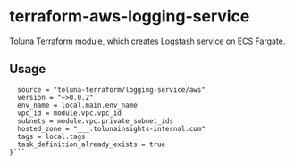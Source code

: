 # terraform-aws-logging-service
Toluna [Terraform module](https://registry.terraform.io/modules/toluna-terraform/logging-service/aws/latest), which creates Logstash service on ECS Fargate.

## Usage
```module "logging_service"{
  source = "toluna-terraform/logging-service/aws"
  version = "~>0.0.2"
  env_name = local.main.env_name
  vpc_id = module.vpc.vpc_id
  subnets = module.vpc.private_subnet_ids
  hosted_zone = "___.tolunainsights-internal.com"
  tags = local.tags
  task_definition_already_exists = true
}```
